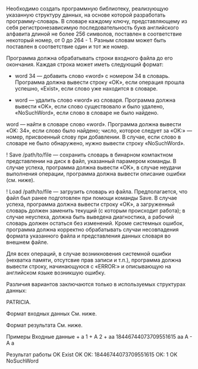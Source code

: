 
Необходимо создать программную библиотеку, реализующую указанную структуру данных, на основе которой разработать программу-словарь. В словаре каждому ключу, представляющему из себя регистронезависимую последовательность букв английского алфавита длиной не более 256 символов, поставлен в соответствие некоторый номер, от 0 до 264 - 1. Разным словам может быть поставлен в соответствие один и тот же номер.

Программа должна обрабатывать строки входного файла до его окончания. Каждая строка может иметь следующий формат:

+ word 34 — добавить слово «word» с номером 34 в словарь. Программа должна вывести строку «OK», если операция прошла успешно, «Exist», если слово уже находится в словаре.

- word — удалить слово «word» из словаря. Программа должна вывести «OK», если слово существовало и было удалено, «NoSuchWord», если слово в словаре не было найдено.

word — найти в словаре слово «word». Программа должна вывести «OK: 34», если слово было найдено; число, которое следует за «OK:» — номер, присвоенный слову при добавлении. В случае, если слово в словаре не было обнаружено, нужно вывести строку «NoSuchWord».

! Save /path/to/file — сохранить словарь в бинарном компактном представлении на диск в файл, указанный парамером команды. В случае успеха, программа должна вывести «OK», в случае неудачи выполнения операции, программа должна вывести описание ошибки (см. ниже).

! Load /path/to/file — загрузить словарь из файла. Предполагается, что файл был ранее подготовлен при помощи команды Save. В случае успеха, программа должна вывести строку «OK», а загруженный словарь должен заменить текущий (с которым происходит работа); в случае неуспеха, должна быть выведена диагностика, а рабочий словарь должен остаться без изменений. Кроме системных ошибок, программа должна корректно обрабатывать случаи несовпадения формата указанного файла и представления данных словаря во внешнем файле.

Для всех операций, в случае возникновения системной ошибки (нехватка памяти, отсутсвие прав записи и т.п.), программа должна вывести строку, начинающуюся с «ERROR:» и описывающую на английском языке возникшую ошибку.

Различия вариантов заключаются только в используемых структурах данных:

PATRICIA.

Формат входных данных
См. ниже.

Формат результата
См. ниже.

Примеры
Входные данные
      + a 1
      + A 2
      + aa 18446744073709551615
      aa
      A
      - A
      a
      
Результат работы
      OK
      Exist
      OK
      OK: 18446744073709551615
      OK: 1
      OK
      NoSuchWord
